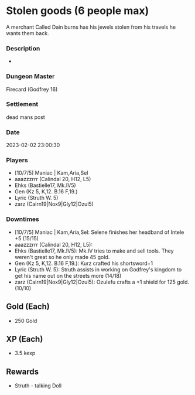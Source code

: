 # Stolen goods (6 people max)
A merchant Called Dain burns has his jewels stolen from his travels he wants them back.
### Description
-
### Dungeon Master
Firecard (Godfrey 16)
### Settlement
dead mans post
### Date
2023-02-02 23:00:30
### Players
* [10/7/5] Maniac | Kam,Aria,Sel
* aaazzzrrr (Calindal 20, H12, L5)
* Ehks (Bastielle17, Mk.IV5)
* Gen (Kz 5, K,12. B.16 F,19.)
* Lyric (Struth W. 5)
* zarz (Cairn19|Nox9|Gly12|Ozul5)
### Downtimes
* [10/7/5] Maniac | Kam,Aria,Sel: Selene finishes her headband of Intele +5 (15/15)
* aaazzzrrr (Calindal 20, H12, L5): 
* Ehks (Bastielle17, Mk.IV5): Mk.IV tries to make and sell tools. They weren't great so he only made 45 gold.
* Gen (Kz 5, K,12. B.16 F,19.): Kurz crafted his shortsword+1
* Lyric (Struth W. 5): Struth assists in working on Godfrey's kingdom to get his name out on the streets more (14/18)
* zarz (Cairn19|Nox9|Gly12|Ozul5): Ozulefu crafts a +1 shield for 125 gold. (10/10)
## Gold (Each)
* 250 Gold
## XP (Each)
* 3.5 kexp
## Rewards
* Struth  - talking Doll